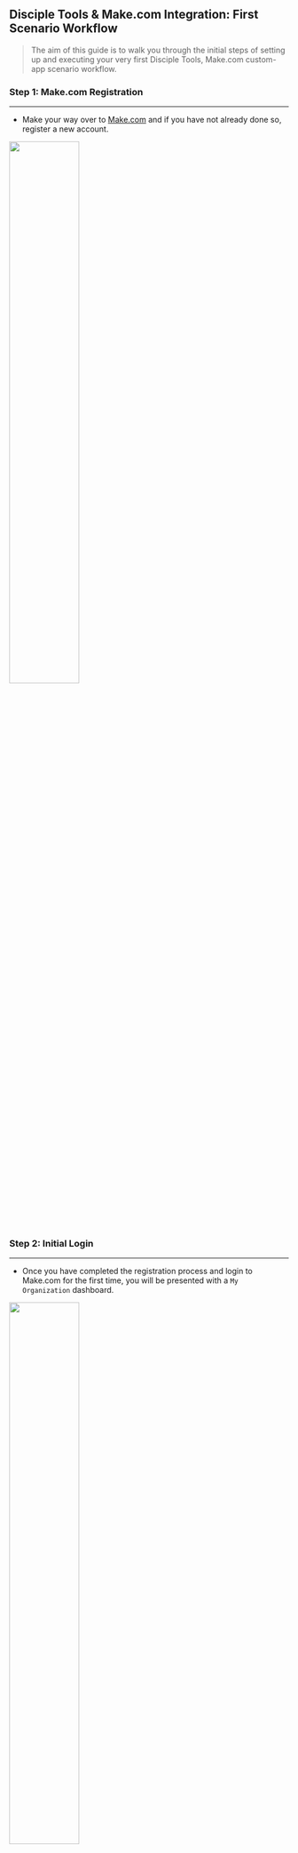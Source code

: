 ## Disciple Tools & Make.com Integration: First Scenario Workflow

> The aim of this guide is to walk you through the initial steps of setting up and executing your very first Disciple Tools, Make.com custom-app scenario workflow.

### Step 1: Make.com Registration
---

- Make your way over to [Make.com](https://www.make.com/) and if you have not already done so, register a new account.

<img src="./imgs/1.png" width="50%">

### Step 2: Initial Login
---

- Once you have completed the registration process and login to Make.com for the first time, you will be presented with a `My Organization` dashboard.

<img src="./imgs/2.png" width="50%">

- Before proceeding any further, it is recommended you spend some time reviewing [Make's Documentation](https://www.make.com/en/help/home), to familiarise yourself with it's common features.
- The [scenarios](https://www.make.com/en/help/scenarios) section is a prerequisite to better understand the following steps.

### Step 3: Create a D.T. Site Link
---

- A site-link token shall be required, in order to successfully establish a connection between Disciple Tools and Make.com.
- View [D.T. Site Links Documentation](https://disciple.tools/user-docs/getting-started-info/admin/site-links/) for detailed instructions on how to create site-links and source required transfer tokens.

<img src="./imgs/3.png" width="50%">

- Ensure `Token As Transfer Key` is selected; whilst also making a note of generated `Token`; which will be required later.

### Step 4: First Make Scenario - Configuration
---

- Return back to the Make Dashboard and navigate to the scenarios section.

<img src="./imgs/4.png" width="50%">

- Select the `Create a new scenario` option in the top-right corner, to enter into scenario editor mode.

<img src="./imgs/5.png" width="50%">

- We shall create a very simple scenario workflow; which processes a Google Spreadsheet, populated by Google Form responses. Then, creates a new DT record using the Disciple Tools `Create Post Type Record` module.

<img src="./imgs/6.png" width="50%">

- In the top-left corner, name your scenario. For example: _Disciple Tools - Demo_

> Ensure to save changes as you go!

- Next, click the button in the center of the screen, to add our first app; which, in our case, will be `Google Sheets`.

<img src="./imgs/7.png" width="50%">

- Then, select the actual module we wish to deploy within our scenario. In our case, we are interested in modules of type `Trigger`; for example: _Watch Rows_

<img src="./imgs/8.png" width="50%">

- You will then be prompted to establish a connection to the account storing the target Google Sheet; which has been populated by Google Form responses.

<img src="./imgs/9.png" width="50%">

- Click add, to create a new connection.

<img src="./imgs/10.png" width="50%">

- You will then be automatically prompted to grant access to your target Google account.

<img src="./imgs/12.png" width="50%">

- Once connection has been established, select Google form responses spreadsheet, to be processed.

<img src="./imgs/13.png" width="50%">

- Once all settings have been specified, click ok and save scenario.

- Right-click on the module and select the `Run this module only` option.

<img src="./imgs/14.png" width="50%">

- As there are no responses to our form, we are not expecting to see any module outputs; but, we are expecting a successful run!

<img src="./imgs/15.png" width="50%">

- Navigate to the target Google Form, complete and submit a response.

<img src="./imgs/16.png" width="50%">

- Run the module again and view generated output; which should contain form response.

<img src="./imgs/17.png" width="50%">

- Click on the `Watch Rows` side tab to add a new module.

<img src="./imgs/18.png" width="50%">

- Search for the `Disciple Tools` app.

<img src="./imgs/19.png" width="50%">

- Search for the `Create Post Type Record` module and add.

<img src="./imgs/20.png" width="50%">

- Similar to the Google connection, create a new D.T connection to the target D.T instance.

<img src="./imgs/21.png" width="50%">

- Whilst creating the connection, you will be prompted to enter values for the following fields:
    - DT Base URL:
        - This is the URL (including https:// protocol) to your D.T instance.
        - Please ensure to remove the terminating forward-slash `/` at the end of the URL, as this is automatically assigned.
    - API Key:
        - This is the D.T site token; which was generated in step 3.
    - Post Type:
        - This is the target post type key; which will be used shortly, whilst mapping fields.
        - As a reminder, a post type is simply a record template, made up of specific fields.
        - The common post types are `contacts` and `groups`.
        - Custom post types can also be specified.

- Once connection fields have been populated, click save to be presented with a list of post type fields.

<img src="./imgs/22.png" width="50%">

- At this point, you will now map the presented D.T post type fields against the incoming fields from the connected module; Google Sheets, Watch Rows, in our case.

<img src="./imgs/23.png" width="50%">

- Click ok and save latest scenario updates.

### Step 5: First Make Scenario - Workflow Run
---

- In order to test our workflow, simply click the `Run once` option in the bottom-left corner of the editor view.

<img src="./imgs/27.png" width="50%">

> In the event of the workflow failing to run end-to-end, ensure to save scenario, navigate to the main dashboard and re-enter scenario; to ensure all changes have taken effect!

> Another gotcha to be aware of, is knowing the conditions your connected modules (Google Sheets - Watch Rows in our case), will trigger. As the workflow would stop if there is no data to be processed.

> Therefore, in our case, a new Google Form response signals new data to be processed.

<img src="./imgs/28.png" width="50%">

> On a successful run, all modules should be in a green state.

> In the event of errors, inspect the browser console for more detailed information.

- View module outputs to sanity check processed data.

<img src="./imgs/29.png" width="50%">

<img src="./imgs/30.png" width="50%">

### Step 6: D.T. Created Record Sanity Check
---

- As a final sanity check, navigate to your D.T. instance and confirm submitted record has indeed been created.

<img src="./imgs/31.png" width="50%">

> Congratulations, as you now have a functioning [Make.com](https://www.make.com/) scenario workflow! :tada:

> From this point forward, you are now free to explore integrating the D.T. Create module with other apps more suitable to your use case.

Happy Making! :smile: